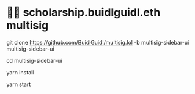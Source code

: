 # 🧑‍🎓 scholarship.buidlguidl.eth multisig

git clone https://github.com/BuidlGuidl/multisig.lol -b multisig-sidebar-ui multisig-sidebar-ui

cd multisig-sidebar-ui

yarn install

yarn start

